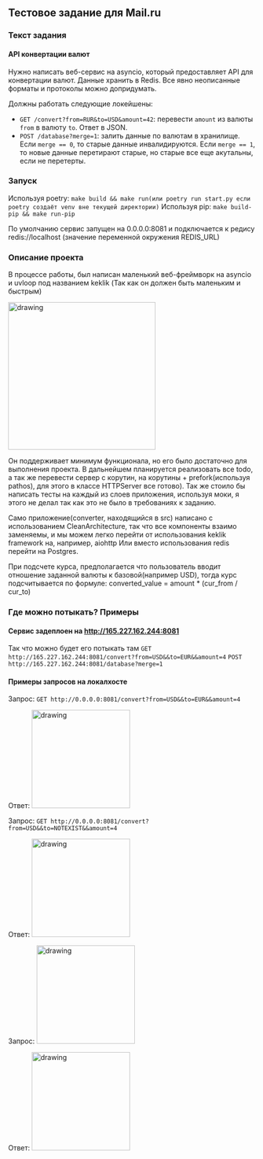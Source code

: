 ## Тестовое задание для Mail.ru

### Текст задания

#### API конвертации валют

Нужно написать веб-сервис на asyncio, который предоставляет API для конвертации валют. Данные хранить в Redis. Все явно
неописанные форматы и протоколы можно допридумать.

Должны работать следующие локейшены:

* `GET /convert?from=RUR&to=USD&amount=42`: перевести `amount` из валюты `from` в валюту `to`. Ответ в JSON.
* `POST /database?merge=1`: залить данные по валютам в хранилище. Если `merge == 0`, то старые данные инвалидируются.
  Если `merge == 1`, то новые данные перетирают старые, но старые все еще акутальны, если не перетерты.

### Запуск

Используя poetry: ```make build && make run(или poetry run start.py если poetry создаёт venv вне текущей директории)```
Используя pip: ```make build-pip && make run-pip```

По умолчанию сервис запущен на 0.0.0.0:8081 и подключается к редису redis://localhost (значение переменной окружения
REDIS_URL)

### Описание проекта

В процессе работы, был написан маленький веб-фреймворк на asyncio и uvloop под названием keklik
(Так как он должен быть маленьким и быстрым)

<img src="https://media.izi.travel/263fc413-3ed9-44da-a34c-f86a9ffd0ac6/5b3b0d27-03a6-46f0-9fbd-dbf237a4136f_800x600.jpg" alt="drawing" width="300"/> 

Он поддерживает минимум функционала, но его было достаточно для выполнения проекта. В дальнейшем планируется реализовать
все todo, а так же перевести сервер с корутин, на корутины + prefork(используя pathos), для этого в классе HTTPServer
все готово). Так же стоило бы написать тесты на каждый из слоев приложения, используя моки, я этого не делал так как это
не было в требованиях к заданию.

Само приложение(converter, находящийся в src) написано с использованием CleanArchitecture, так что все компоненты взаимо
заменяемы, и мы можем легко перейти от использования keklik framework на, например, aiohttp Или вместо использования
redis перейти на Postgres.

При подсчете курса, предполагается что пользователь вводит отношение заданной валюты к базовой(например USD), тогда курс
подсчитывается по формуле:
converted_value = amount * (cur_from / cur_to)

### Где можно потыкать? Примеры

#### <b>Сервиc задеплоен на http://165.227.162.244:8081 </b>

Так что можно будет его потыкать там
```GET http://165.227.162.244:8081/convert?from=USD&&to=EUR&&amount=4```
```POST http://165.227.162.244:8081/database?merge=1```

#### Примеры запросов на локалхосте

Запрос: ```GET http://0.0.0.0:8081/convert?from=USD&&to=EUR&&amount=4```

Ответ:  <img src="https://cdn1.savepice.ru/uploads/2020/11/12/92cf266a8abbc885ae8bfd7ee9c7b3cd-full.png" alt="drawing" width="200"/>

Запрос: ```GET http://0.0.0.0:8081/convert?from=USD&&to=NOTEXIST&&amount=4```

Ответ:  <img src="https://cdn1.savepice.ru/uploads/2020/11/12/2fc80d534a312c5ffe2521dfad244c4c-full.png" alt="drawing" width="200"/>

Запрос: <img src="https://cdn1.savepice.ru/uploads/2020/11/12/8b56a6e95c494ddb6062d03bfaf8be45-full.png" alt="drawing" width="200"/>

Ответ: <img src="https://cdn1.savepice.ru/uploads/2020/11/12/c863742e51514918bb361101dc07196a-full.png" alt="drawing" width="200"/>  

